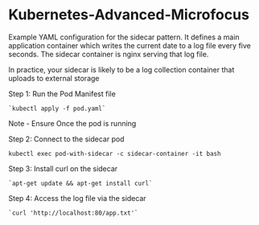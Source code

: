 # Kubernetes-Advanced-Microfocus

Example YAML configuration for the sidecar pattern.
It defines a main application container which writes the current date to a log file every five seconds.
The sidecar container is nginx serving that log file.

In practice, your sidecar is likely to be a log collection container that uploads to external storage

Step 1: Run the Pod Manifest file

    `kubectl apply -f pod.yaml`

Note - Ensure Once the pod is running

Step 2: Connect to the sidecar pod

`kubectl exec pod-with-sidecar -c sidecar-container -it bash`

Step 3: Install curl on the sidecar

    `apt-get update && apt-get install curl`

Step 4: Access the log file via the sidecar

    `curl 'http://localhost:80/app.txt'`
